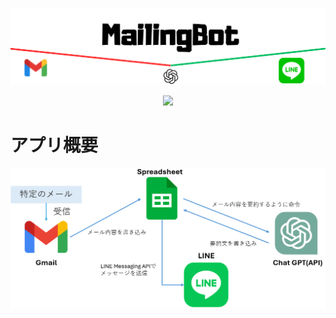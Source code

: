 ![代替テキスト](https://github.com/yuuichi-exjsb/mailing_bot/blob/main/MailingBot.png)

<p align="center">
<img src="https://img.shields.io/badge/-GoogleAppsScript-red.svg?logo=googleappsscript&style=flat-square">
</p>


# アプリ概要

![代替テキスト](https://github.com/yuuichi-exjsb/mailing_bot/blob/main/bot.png)


